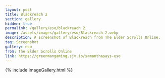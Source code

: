 ```yaml
---
layout: post
title: Blackreach 2
section: gallery
hidden: true
permalink: /gallery/eso/blackreach 2
image: /assets/images/gallery/eso/Blackreach 2.webp
description: A screenshot of Blackreach from The Elder Scrolls Online, taken by Samantha Says.
tag: Screenshot
gallery: eso
from: The Elder Scrolls Online
link: https://greenmangaming.sjv.io/samanthasays-eso
---
```

{% include imageGallery.html %}